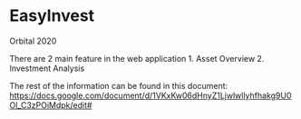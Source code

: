 # EasyInvest
Orbital 2020

There are 2 main feature in the web application
	1. Asset Overview
	2. Investment Analysis

The rest of the information can be found in this document:
https://docs.google.com/document/d/1VKxKw06dHnyZ1Ljwlwllyhfhakg9U0Ol_C3zPOiMdpk/edit#

